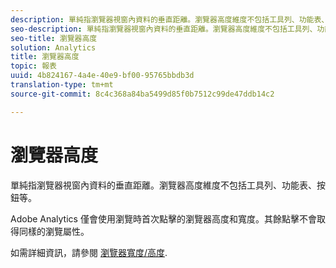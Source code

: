 ```yaml
---
description: 單純指瀏覽器視窗內資料的垂直距離。瀏覽器高度維度不包括工具列、功能表、按鈕等。
seo-description: 單純指瀏覽器視窗內資料的垂直距離。瀏覽器高度維度不包括工具列、功能表、按鈕等。
seo-title: 瀏覽器高度
solution: Analytics
title: 瀏覽器高度
topic: 報表
uuid: 4b824167-4a4e-40e9-bf00-95765bbdb3d
translation-type: tm+mt
source-git-commit: 8c4c368a84ba5499d85f0b7512c99de47ddb14c2

---
```



# 瀏覽器高度

單純指瀏覽器視窗內資料的垂直距離。瀏覽器高度維度不包括工具列、功能表、按鈕等。

Adobe Analytics 僅會使用瀏覽時首次點擊的瀏覽器高度和寬度。其餘點擊不會取得同樣的瀏覽屬性。

如需詳細資訊，請參閱 [瀏覽器寬度/高度](/help/components/c-variables/dimensionslist/browser-width.md).
